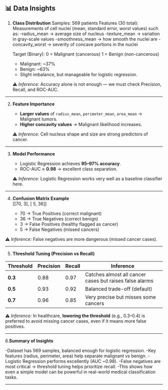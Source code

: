 ## 📊 Data Insights

1. **Class Distribution**
    Samples: 569 patients
    Features (30 total):
      Measurements of cell nuclei (mean, standard error, worst values) such as:
         -radius_mean → average size of nucleus
         -texture_mean → variation in gray-scale values
         -smoothness_mean → how smooth the nuclei are
         -concavity_worst → severity of concave portions in the nuclei

    Target (Binary):
      0 = Malignant (cancerous)
      1 = Benign (non-cancerous)


   - Malignant: ~37%  
   - Benign: ~63%  
   - Slight imbalance, but manageable for logistic regression.  

   ⚠️ *Inference:* Accuracy alone is not enough — we must check Precision, Recall, and ROC-AUC.  

---

2. **Feature Importance**  
   - **Larger values** of `radius_mean`, `perimeter_mean`, `area_mean` → Malignant tumors.  
   - **Higher concavity values** → Malignant likelihood increases.  

   ⚠️ *Inference:* Cell nucleus shape and size are strong predictors of cancer.  

---

3. **Model Performance**  
   - Logistic Regression achieves **95–97% accuracy**.  
   - ROC-AUC ≈ **0.98** → excellent class separation.  

   ⚠️ *Inference:* Logistic Regression works very well as a baseline classifier here.  

---

4. **Confusion Matrix Example**  
      [[70, 3],
      [ 5, 36]]

    - 70 → True Positives (correct malignant)  
    - 36 → True Negatives (correct benign)  
    - 3 → False Positives (healthy flagged as cancer)  
    - 5 → False Negatives (missed cancers)  

⚠️ *Inference:* False negatives are more dangerous (missed cancer cases).  

---

5. **Threshold Tuning (Precision vs Recall)**  

| Threshold | Precision | Recall | Inference                                               |
|-----------|-----------|--------|---------------------------------------------------------|
| **0.3**   | 0.88      | 0.97   | Catches almost all cancer cases but raises false alarms |
| **0.5**   | 0.93      | 0.92   | Balanced trade-off (default)                            |
| **0.7**   | 0.96      | 0.85   | Very precise but misses some cancers                    |

⚠️ *Inference:* In healthcare, **lowering the threshold** (e.g., 0.3–0.4) is preferred to avoid missing cancer cases, even if it means more false positives.  

---
6.**Summary of Insights**

  -Dataset has 569 samples, balanced enough for logistic regression.
  -Key features (radius, perimeter, area) help separate malignant vs benign.
  -Logistic Regression performs excellently (AUC ~0.98).
  -False negatives are most critical → threshold tuning helps prioritize recall.
  -This shows how even a simple model can be powerful in real-world medical classification tasks.

---
